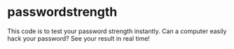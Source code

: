 # passwordstrength
This code is to test your password strength instantly. Can a computer easily hack your password? See your result in real time!

